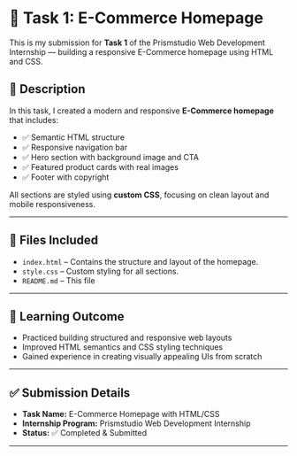 # 🛒 Task 1: E-Commerce Homepage

This is my submission for **Task 1** of the Prismstudio Web Development Internship — building a responsive E-Commerce homepage using HTML and CSS.

## 📄 Description

In this task, I created a modern and responsive **E-Commerce homepage** that includes:

- ✅ Semantic HTML structure  
- ✅ Responsive navigation bar  
- ✅ Hero section with background image and CTA  
- ✅ Featured product cards with real images  
- ✅ Footer with copyright  

All sections are styled using **custom CSS**, focusing on clean layout and mobile responsiveness.

---

## 📂 Files Included

- `index.html` – Contains the structure and layout of the homepage.  
- `style.css` – Custom styling for all sections.  
- `README.md` – This file  

---

## 🧠 Learning Outcome

- Practiced building structured and responsive web layouts  
- Improved HTML semantics and CSS styling techniques  
- Gained experience in creating visually appealing UIs from scratch  

---

## ✅ Submission Details

- **Task Name:** E-Commerce Homepage with HTML/CSS  
- **Internship Program:** Prismstudio Web Development Internship  
- **Status:** ✅ Completed & Submitted  

---


